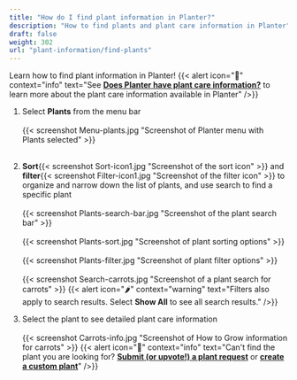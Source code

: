 ```yaml
---
title: "How do I find plant information in Planter?"
description: "How to find plants and plant care information in Planter"
draft: false
weight: 302
url: "plant-information/find-plants"
---
```


Learn how to find plant information in Planter!
{{< alert icon="🌿" context="info" text="See [**Does Planter have plant care information?**](../how-to-grow) to learn more about the plant care information available in Planter" />}}

1. Select **Plants** from the menu bar<br /><br />
{{< screenshot Menu-plants.jpg "Screenshot of Planter menu with Plants selected" >}}<br /><br />

2. **Sort**{{< screenshot Sort-icon1.jpg "Screenshot of the sort icon" >}} and **filter**{{< screenshot Filter-icon1.jpg "Screenshot of the filter icon" >}} to organize and narrow down the list of plants, and use search to find a specific plant<br /><br />
{{< screenshot Plants-search-bar.jpg "Screenshot of the plant search bar" >}}<br /><br />
{{< screenshot Plants-sort.jpg "Screenshot of plant sorting options" >}}<br /><br />
{{< screenshot Plants-filter.jpg "Screenshot of plant filter options" >}}<br /><br />
{{< screenshot Search-carrots.jpg "Screenshot of a plant search for carrots" >}}
{{< alert icon="🌶️" context="warning" text="Filters also apply to search results. Select **Show All** to see all search results." />}}

3. Select the plant to see detailed plant care information<br /><br />
{{< screenshot Carrots-info.jpg "Screenshot of How to Grow information for carrots" >}}
{{< alert icon="🥕" context="info" text="Can't find the plant you are looking for? [**Submit (or upvote!) a plant request**](https://planter.garden/requests) or [**create a custom plant**](../create-plants)"  />}}
